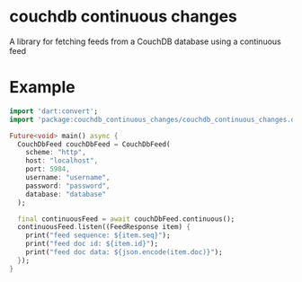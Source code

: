 # couchdb continuous changes

A library for fetching feeds from a CouchDB database using a continuous feed

# Example

```dart
import 'dart:convert';
import 'package:couchdb_continuous_changes/couchdb_continuous_changes.dart';

Future<void> main() async {
  CouchDbFeed couchDbFeed = CouchDbFeed(
    scheme: "http",
    host: "localhost",
    port: 5984,
    username: "username",
    password: "password",
    database: "database"
  );

  final continuousFeed = await couchDbFeed.continuous();
  continuousFeed.listen((FeedResponse item) {
    print("feed sequence: ${item.seq}");
    print("feed doc id: ${item.id}");
    print("feed doc data: ${json.encode(item.doc)}");
  });
}
```